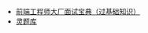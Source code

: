 - [前端工程师大厂面试宝典（过基础知识）](https://www.kancloud.cn/pillys/qianduan/2049475)
- [灵题库](https://www.lingtiku.com/quiz/detail/14)
